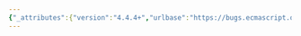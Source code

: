 ```yaml
---
{"_attributes":{"version":"4.4.4+","urlbase":"https://bugs.ecmascript.org/","maintainer":"dherman@mozilla.com"},"bug":{"bug_id":767,"creation_ts":"2012-10-09 14:18:00 -0700","short_desc":"Character encodings and detection","delta_ts":"2012-12-17 17:58:24 -0800","product":"Internationalization - ECMA-402","component":"Specification","version":"Edition 2.0 proposals","rep_platform":"All","op_sys":"All","bug_status":"RESOLVED","resolution":"WONTFIX","bug_severity":"enhancement","everconfirmed":true,"reporter":{"uid":"cira","name":"Nebojša Ćirić"},"assigned_to":{"uid":"ecmascriptbugs","name":"Norbert"},"long_desc":[{"commentid":1902,"comment_count":0,"who":{"uid":"cira","name":"Nebojša Ćirić"},"bug_when":"2012-10-09 14:18:48 -0700","thetext":"Majority of the content on the Internet is in Unicode, and that percentage is increasing over time, so this API would lose in value over time.\nAlso, we shouldn't encourage use of encodings other than utf-8, 16 or 32."},{"commentid":3026,"comment_count":1,"who":{"uid":"ecmascriptbugs","name":"Norbert"},"bug_when":"2012-12-17 17:58:24 -0800","thetext":"The 2012-10-05 internationalization meeting decided that character encoding conversion and detection are out of scope for the internationalization API."}]}}
---
```

